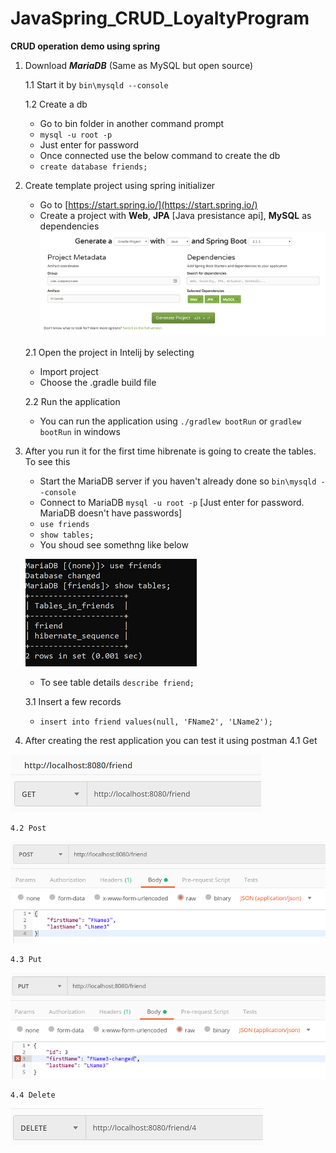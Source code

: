 # JavaSpring_CRUD_LoyaltyProgram
__CRUD operation demo using spring__

1. Download **_MariaDB_** (Same as MySQL but open source)

    1.1 Start it by  `bin\mysqld --console`

    1.2 Create a db
    + Go to bin folder in another command prompt
    + `mysql -u root -p`
    + Just enter for password
    + Once connected use the below command to create the db
    + `create database friends;`
    
2. Create template project using spring initializer
    + Go to [https://start.spring.io/](https://start.spring.io/)  
    + Create a project with __Web__, __JPA__ [Java presistance api], __MySQL__ as dependencies
    ![IMG](https://github.com/kumudug/JavaSpring_CRUD_LoyaltyProgram/blob/master/SpringInitFriends.png)

    2.1 Open the project in Intelij by selecting
    + Import project
    + Choose the .gradle build file
    
    2.2 Run the application
    + You can run the application using `./gradlew bootRun` or `gradlew bootRun` in windows
    
3. After you run it for the first time hibrenate is going to create the tables. To see this
    + Start the MariaDB server if you haven't already done so `bin\mysqld --console`
    + Connect to MariaDB `mysql -u root -p` [Just enter for password. MariaDB doesn't have passwords]
    + `use friends`
    + `show tables;`
    + You shoud see somethng like below
    
    ![IMG](https://github.com/kumudug/JavaSpring_CRUD_LoyaltyProgram/blob/master/MariaDBOutput1.png)

    + To see table details `describe friend;`
    
    3.1 Insert a few records
    + `insert into friend values(null, 'FName2', 'LName2');`
    
4. After creating the rest application you can test it using postman
    4.1 Get

![IMG](https://github.com/kumudug/JavaSpring_CRUD_LoyaltyProgram/blob/master/Postman_Get.png)

    4.2 Post
    
![IMG](https://github.com/kumudug/JavaSpring_CRUD_LoyaltyProgram/blob/master/Postman_Post.png)

    4.3 Put
    
![IMG](https://github.com/kumudug/JavaSpring_CRUD_LoyaltyProgram/blob/master/Postman_Put.png)

    4.4 Delete
    
![IMG](https://github.com/kumudug/JavaSpring_CRUD_LoyaltyProgram/blob/master/Postman_Delete.png)
    
    